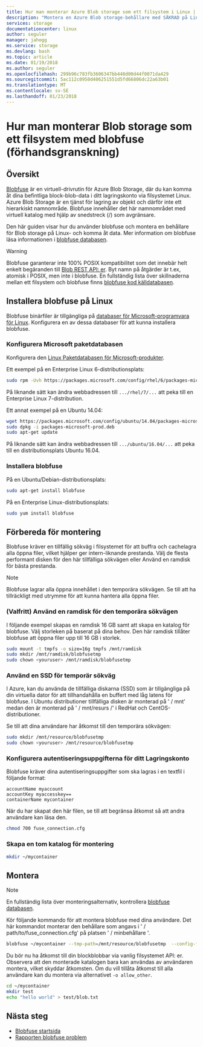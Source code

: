 ```yaml
---
title: Hur man monterar Azure Blob storage som ett filsystem i Linux | Microsoft Docs
description: "Montera en Azure Blob storage-behållare med SÄKRAD på Linux"
services: storage
documentationcenter: linux
author: seguler
manager: jahogg
ms.service: storage
ms.devlang: bash
ms.topic: article
ms.date: 01/19/2018
ms.author: seguler
ms.openlocfilehash: 299b96c783fb3606347bb448d00d44f0071da429
ms.sourcegitcommit: 5ac112c0950d406251551d5fd66806dc22a63b01
ms.translationtype: MT
ms.contentlocale: sv-SE
ms.lasthandoff: 01/23/2018
---
```

# <a name="how-to-mount-blob-storage-as-a-file-system-with-blobfuse-preview"></a>Hur man monterar Blob storage som ett filsystem med blobfuse (förhandsgranskning)

## <a name="overview"></a>Översikt
[Blobfuse](https://github.com/Azure/azure-storage-fuse) är en virtuell-drivrutin för Azure Blob Storage, där du kan komma åt dina befintliga block-blob-data i ditt lagringskonto via filsystemet Linux. Azure Blob Storage är en tjänst för lagring av objekt och därför inte ett hierarkiskt namnområde. Blobfuse innehåller det här namnområdet med virtuell katalog med hjälp av snedstreck (/) som avgränsare.  

Den här guiden visar hur du använder blobfuse och montera en behållare för Blob storage på Linux- och komma åt data. Mer information om blobfuse läsa informationen i [blobfuse databasen](https://github.com/Azure/azure-storage-fuse).

> [!WARNING]
> Blobfuse garanterar inte 100% POSIX kompatibilitet som det innebär helt enkelt begäranden till [Blob REST API: er](https://docs.microsoft.com/en-us/rest/api/storageservices/blob-service-rest-api). Byt namn på åtgärder är t.ex, atomisk i POSIX, men inte i blobfuse.
> En fullständig lista över skillnaderna mellan ett filsystem och blobfuse finns [blobfuse kod källdatabasen](https://github.com/azure/azure-storage-fuse).
> 

## <a name="install-blobfuse-on-linux"></a>Installera blobfuse på Linux
Blobfuse binärfiler är tillgängliga på [databaser för Microsoft-programvara för Linux](https://docs.microsoft.com/windows-server/administration/Linux-Package-Repository-for-Microsoft-Software). Konfigurera en av dessa databaser för att kunna installera blobfuse.

### <a name="configure-the-microsoft-package-repository"></a>Konfigurera Microsoft paketdatabasen
Konfigurera den [Linux Paketdatabasen för Microsoft-produkter](https://docs.microsoft.com/windows-server/administration/Linux-Package-Repository-for-Microsoft-Software).

Ett exempel på en Enterprise Linux 6-distributionsplats:
```bash
sudo rpm -Uvh https://packages.microsoft.com/config/rhel/6/packages-microsoft-prod.rpm
```

På liknande sätt kan ändra webbadressen till `.../rhel/7/...` att peka till en Enterprise Linux 7-distribution.

Ett annat exempel på en Ubuntu 14.04:
```bash
wget https://packages.microsoft.com/config/ubuntu/14.04/packages-microsoft-prod.deb
sudo dpkg -i packages-microsoft-prod.deb
sudo apt-get update
```

På liknande sätt kan ändra webbadressen till `.../ubuntu/16.04/...` att peka till en distributionsplats Ubuntu 16.04.

### <a name="install-blobfuse"></a>Installera blobfuse

På en Ubuntu/Debian-distributionsplats:
```bash
sudo apt-get install blobfuse
```

På en Enterprise Linux-distributionsplats:
```bash
sudo yum install blobfuse
```

## <a name="prepare-for-mounting"></a>Förbereda för montering
Blobfuse kräver en tillfällig sökväg i filsystemet för att buffra och cachelagra alla öppna filer, vilket hjälper ger intern-liknande prestanda. Välj de flesta performant disken för den här tillfälliga sökvägen eller Använd en ramdisk för bästa prestanda. 

> [!NOTE]
> Blobfuse lagrar alla öppna innehållet i den temporära sökvägen. Se till att ha tillräckligt med utrymme för att kunna hantera alla öppna filer. 
> 

### <a name="optional-use-a-ramdisk-for-the-temporary-path"></a>(Valfritt) Använd en ramdisk för den temporära sökvägen
I följande exempel skapas en ramdisk 16 GB samt att skapa en katalog för blobfuse. Välj storleken på baserat på dina behov. Den här ramdisk tillåter blobfuse att öppna filer upp till 16 GB i storlek. 
```bash
sudo mount -t tmpfs -o size=16g tmpfs /mnt/ramdisk
sudo mkdir /mnt/ramdisk/blobfusetmp
sudo chown <youruser> /mnt/ramdisk/blobfusetmp
```

### <a name="use-an-ssd-for-temporary-path"></a>Använd en SSD för temporär sökväg
I Azure, kan du använda de tillfälliga diskarna (SSD) som är tillgängliga på din virtuella dator för att tillhandahålla en buffert med låg latens för blobfuse. I Ubuntu distributioner tillfälliga disken är monterad på ' / mnt' medan den är monterad på ' / mnt/resurs /' i RedHat och CentOS-distributioner.

Se till att dina användare har åtkomst till den temporära sökvägen:
```bash
sudo mkdir /mnt/resource/blobfusetmp
sudo chown <youruser> /mnt/resource/blobfusetmp
```

### <a name="configure-your-storage-account-credentials"></a>Konfigurera autentiseringsuppgifterna för ditt Lagringskonto
Blobfuse kräver dina autentiseringsuppgifter som ska lagras i en textfil i följande format: 

```
accountName myaccount
accountKey myaccesskey==
containerName mycontainer
```

När du har skapat den här filen, se till att begränsa åtkomst så att andra användare kan läsa den.
```bash
chmod 700 fuse_connection.cfg
```

### <a name="create-an-empty-directory-for-mounting"></a>Skapa en tom katalog för montering
```bash
mkdir ~/mycontainer
```

## <a name="mount"></a>Montera

> [!NOTE]
> En fullständig lista över monteringsalternativ, kontrollera [blobfuse databasen](https://github.com/Azure/azure-storage-fuse#mount-options).  
> 

Kör följande kommando för att montera blobfuse med dina användare. Det här kommandot monterar den behållare som angavs i ' / path/to/fuse_connection.cfg' på platsen ' / minbehållare '.

```bash
blobfuse ~/mycontainer --tmp-path=/mnt/resource/blobfusetmp  --config-file=/path/to/fuse_connection.cfg -o attr_timeout=240 -o entry_timeout=240 -o negative_timeout=120
```

Du bör nu ha åtkomst till din blockblobbar via vanlig filsystemet API: er. Observera att den monterade katalogen bara kan användas av användaren montera, vilket skyddar åtkomsten. Om du vill tillåta åtkomst till alla användare kan du montera via alternativet ```-o allow_other```. 

```bash
cd ~/mycontainer
mkdir test
echo "hello world" > test/blob.txt
```

## <a name="next-steps"></a>Nästa steg

* [Blobfuse startsida](https://github.com/Azure/azure-storage-fuse#blobfuse)
* [Rapporten blobfuse problem](https://github.com/Azure/azure-storage-fuse/issues) 

